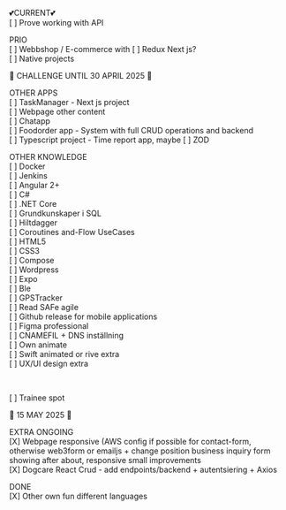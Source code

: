 
💕CURRENT💕 <br>
[ ] Prove working with API <br>

PRIO<br>
[ ] Webbshop / E-commerce with [ ] Redux Next js?  <br> 
[ ] Native projects <br>

🚀 CHALLENGE UNTIL 30 APRIL 2025 🚀   

OTHER APPS <br>
[ ] TaskManager - Next js project<br>
[ ] Webpage other content <br>
[ ] Chatapp  <br>
[ ] Foodorder app - System with full CRUD operations and backend <br>
[ ] Typescript project - Time report app, maybe [ ] ZOD <br>

OTHER KNOWLEDGE <br>
[ ] Docker <br>
[ ] Jenkins <br>
[ ] Angular 2+ <br>
[ ] C# <br>
[ ] .NET Core <br>
[ ] Grundkunskaper i SQL <br>
[ ] Hiltdagger <br>
[ ] Coroutines and-Flow UseCases <br>
[ ] HTML5 <br>
[ ] CSS3 <br>
[ ] Compose <br>
[ ] Wordpress <br>
[ ] Expo <br>
[ ] Ble <br>
[ ] GPSTracker <br>
[ ] Read SAFe agile <br>
[ ] Github release for mobile applications <br>
[ ] Figma professional <br>
[ ] CNAMEFIL + DNS inställning<br>
[ ] Own animate <br>
[ ] Swift animated or rive extra <br>
[ ] UX/UI design extra <br>


<br>

[ ] Trainee spot

🚀 15 MAY 2025 🚀 

EXTRA ONGOING<br>
[X] Webpage responsive (AWS config if possible for contact-form, otherwise web3form or emailjs + change position business inquiry form showing after about, responsive small improvements <br>
[X] Dogcare React Crud - add endpoints/backend + autentsiering + Axios <br>

DONE <br>
[X] Other own fun different languages <br>
